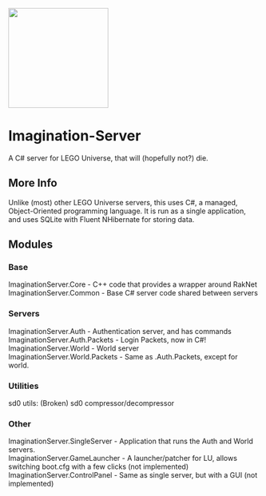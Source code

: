 <img src="https://i.imgur.com/pL7Xgq6.png" width="200" height="200"></img>
# Imagination-Server
A C# server for LEGO Universe, that will (hopefully not?) die.

## More Info
Unlike (most) other LEGO Universe servers, this uses C#, a managed, Object-Oriented programming language. It is run as a single application, and uses SQLite with Fluent NHibernate for storing data.

## Modules
### Base
ImaginationServer.Core - C++ code that provides a wrapper around RakNet  
ImaginationServer.Common - Base C# server code shared between servers
### Servers
ImaginationServer.Auth - Authentication server, and has commands  
ImaginationServer.Auth.Packets - Login Packets, now in C#!  
ImaginationServer.World - World server  
ImaginationServer.World.Packets - Same as .Auth.Packets, except for world.
### Utilities
sd0 utils: (Broken) sd0 compressor/decompressor
### Other
ImaginationServer.SingleServer - Application that runs the Auth and World servers.  
ImaginationServer.GameLauncher - A launcher/patcher for LU, allows switching boot.cfg with a few clicks (not implemented)  
ImaginationServer.ControlPanel - Same as single server, but with a GUI (not implemented)